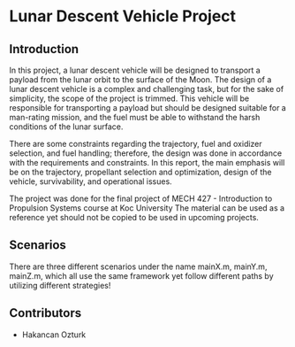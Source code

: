 # Lunar Descent Vehicle Project

## Introduction
In this project, a lunar descent vehicle will be designed to transport a payload from the lunar orbit to the surface of the Moon. The design of a lunar descent vehicle is a complex and challenging task, but for the sake of simplicity, the scope of the project is trimmed. This vehicle will be responsible for transporting a payload but should be designed suitable for a man-rating mission, and the fuel must be able to withstand the harsh conditions of the lunar surface.

There are some constraints regarding the trajectory, fuel and oxidizer selection, and fuel handling; therefore, the design was done in accordance with the requirements and constraints. In this report, the main emphasis will be on the trajectory, propellant selection and optimization, design of the vehicle, survivability, and operational issues.

The project was done for the final project of MECH 427 - Introduction to Propulsion Systems course at Koc University
The material can be used as a reference yet should not be copied to be used in upcoming projects.

## Scenarios
There are three different scenarios under the name mainX.m, mainY.m, mainZ.m, which all use the same framework yet follow different paths by utilizing different strategies!

## Contributors
- Hakancan Ozturk

